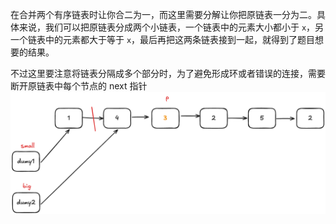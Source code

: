 在合并两个有序链表时让你合二为一，而这里需要分解让你把原链表一分为二。具体来说，我们可以把原链表分成两个小链表，一个链表中的元素大小都小于 `x`，另一个链表中的元素都大于等于 `x`，最后再把这两条链表接到一起，就得到了题目想要的结果。

不过这里要注意将链表分隔成多个部分时，为了避免形成环或者错误的连接，需要断开原链表中每个节点的 next 指针
![](image/README/86.png)
